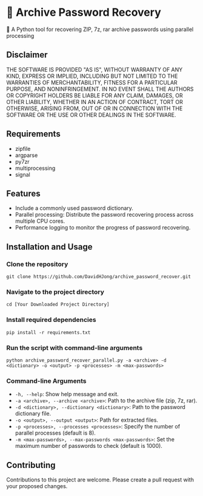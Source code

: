 
# 🔐 Archive Password Recovery

🔑 A Python tool for recovering ZIP, 7z, rar archive passwords using parallel processing

## Disclaimer
THE SOFTWARE IS PROVIDED "AS IS", WITHOUT WARRANTY OF ANY KIND, EXPRESS OR IMPLIED, INCLUDING BUT NOT LIMITED TO THE WARRANTIES OF MERCHANTABILITY, FITNESS FOR A PARTICULAR PURPOSE, AND NONINFRINGEMENT. IN NO EVENT SHALL THE AUTHORS OR COPYRIGHT HOLDERS BE LIABLE FOR ANY CLAIM, DAMAGES, OR OTHER LIABILITY, WHETHER IN AN ACTION OF CONTRACT, TORT OR OTHERWISE, ARISING FROM, OUT OF OR IN CONNECTION WITH THE SOFTWARE OR THE USE OR OTHER DEALINGS IN THE SOFTWARE.

## Requirements
+ zipfile
+ argparse
+ py7zr
+ multiprocessing
+ signal

## Features
- Include a commonly used password dictionary. 
- Parallel processing: Distribute the password recovering process across multiple CPU cores.
- Performance logging to monitor the progress of password recovering.

## Installation and Usage
### Clone the repository
```
git clone https://github.com/DavidHJong/archive_password_recover.git
```
### Navigate to the project directory
```
cd [Your Downloaded Project Directory]
```
### Install required dependencies
```
pip install -r requirements.txt
```
### Run the script with command-line arguments
```
python archive_password_recover_parallel.py -a <archive> -d <dictionary> -o <output> -p <processes> -m <max-passwords>
```

### Command-line Arguments
- `-h, --help`: Show help message and exit.
- `-a <archive>, --archive <archive>`: Path to the archive file (zip, 7z, rar).
- `-d <dictionary>, --dictionary <dictionary>`: Path to the password dictionary file.
- `-o <output>, --output <output>`: Path for extracted files.
- `-p <processes>, --processes <processes>`: Specify the number of parallel processes (default is 8).
- `-m <max-passwords>, --max-passwords <max-passwords>`: Set the maximum number of passwords to check (default is 1000).

## Contributing
Contributions to this project are welcome. Please create a pull request with your proposed changes.
